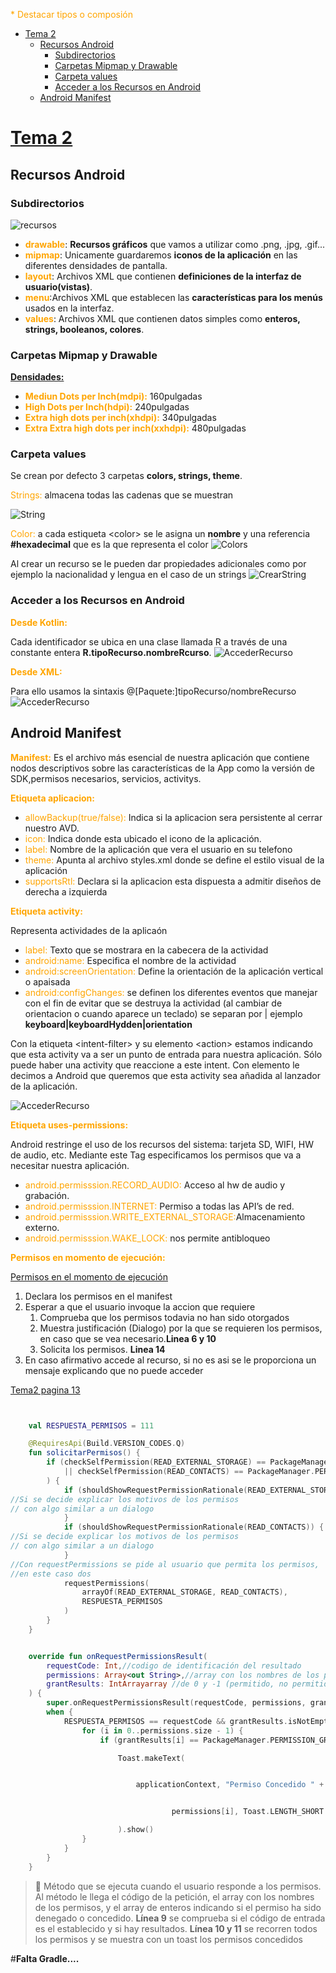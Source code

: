 <style>
o { color: Orange }
</style>
<o>* Destacar tipos o composión</o>

- [Tema 2](#tema-2)
  - [Recursos Android](#recursos-android)
    - [Subdirectorios](#subdirectorios)
    - [Carpetas Mipmap y Drawable](#carpetas-mipmap-y-drawable)
    - [Carpeta values](#carpeta-values)
    - [Acceder a los Recursos en Android](#acceder-a-los-recursos-en-android)
  - [Android Manifest](#android-manifest)


# [Tema 2](tema2_estructura_de_un_proyecto_Android_Studio.pdf)



## Recursos Android

### Subdirectorios
![recursos](https://github.com/MarceloSantonja/AndroidApuntes/blob/main/resources/images/T2/recursosCarpetas.jpg?raw=true)

- **<o>drawable</o>**: **Recursos gráficos** que vamos a utilizar como .png, .jpg, .gif...
- **<o>mipmap</o>**: Unicamente guardaremos **iconos de la aplicación** en las diferentes densidades de pantalla.
- **<o>layout</o>**: Archivos XML que contienen **definiciones de la interfaz de usuario(vistas)**.
- **<o>menu</o>**:Archivos XML que establecen las **características para los menús** usados en la interfaz.
- **<o>values</o>**: Archivos XML que contienen datos simples como **enteros, strings, booleanos, colores**.
  
### Carpetas Mipmap y Drawable

**<u>Densidades:</u>**

- **<o>Mediun Dots per Inch(mdpi):</o>** 160pulgadas
- **<o>High Dots per Inch(hdpi):</o>** 240pulgadas
- **<o>Extra high dots per inch(xhdpi):</o>** 340pulgadas
- **<o>Extra Extra high dots per inch(xxhdpi):</o>** 480pulgadas

### Carpeta values

Se crean por defecto 3 carpetas  **colors, strings, theme**.

<o>Strings:</o>  almacena todas las cadenas que se muestran

![String](https://github.com/MarceloSantonja/AndroidApuntes/blob/main/resources/images/T2/stringXML.png?raw=true)

<o>Color:</o>  a cada estiqueta \<color\> se le asigna un **nombre** y una referencia **\#hexadecimal** que es la que representa el color
![Colors](https://github.com/MarceloSantonja/AndroidApuntes/blob/main/resources/images/T2/colorsXML.png?raw=true)

Al crear un recurso se le pueden dar propiedades adicionales como por ejemplo la nacionalidad y lengua en el caso de un strings
![CrearString](https://github.com/MarceloSantonja/AndroidApuntes/blob/main/resources/images/T2/CrearRecurso.gif?raw=true)


### Acceder a los Recursos en Android

**<o>Desde Kotlin:</o>**

Cada identificador se ubica en una clase llamada R a través de una constante entera **R.tipoRecurso.nombreRcurso**. 
![AccederRecurso](https://github.com/MarceloSantonja/AndroidApuntes/blob/main/resources/images/T2/AccederRecurso.png?raw=true)

**<o>Desde XML:</o>**

Para ello usamos la sintaxis @[Paquete:]tipoRecurso/nombreRecurso
![AccederRecurso](https://github.com/MarceloSantonja/AndroidApuntes/blob/main/resources/images/T2/AccederRecursoXML.png?raw=true)


## Android Manifest

**<o>Manifest:</o>** Es el archivo más esencial de nuestra aplicación que contiene nodos descriptivos sobre las características de la App como la versión de SDK,permisos necesarios, servicios, activitys.

**<o>Etiqueta aplicacion:</o>**

- <o>allowBackup(true/false):</o> Indica si la aplicacion sera persistente al cerrar nuestro AVD.
- <o>icon:</o> Indica donde esta ubicado el icono de la aplicación.
- <o> label:</o> Nombre de la aplicación que vera el usuario en su telefono
- <o>theme:</o> Apunta al archivo styles.xml donde se define el estilo visual de la aplicación
- <o>supportsRtl:</o> Declara si la aplicacion esta dispuesta a admitir diseños de derecha a izquierda

**<o>Etiqueta activity:</o>**

Representa actividades de la aplicaón

- <o> label:</o> Texto que se mostrara en la cabecera de la actividad
- <o> android:name:</o> Especifica el nombre de la actividad
- <o> android:screenOrientation:</o> Define la orientación de la aplicación vertical o apaisada
- <o>android:configChanges:</o> se definen los diferentes eventos que manejar con el fin de evitar que se destruya la actividad (al cambiar de orientacion o cuando aparece un teclado) se separan por \| ejemplo **keyboard\|keyboardHydden\|orientation**

 Con la etiqueta  \<intent-filter\>  y su elemento  \<action\>  estamos indicando que esta activity va a ser un punto de entrada para nuestra aplicación. Sólo puede haber una activity que reaccione a este
intent. Con elemento  <category>  le decimos a Android que queremos que esta activity sea añadida al lanzador de la aplicación.

![AccederRecurso](https://github.com/MarceloSantonja/AndroidApuntes/blob/main/resources/images/T2/ManifestIntentFilter.png?raw=true)

**<o>Etiqueta uses-permissions:</o>**

 Android restringe el uso de los recursos del sistema: tarjeta SD,
 WIFI, HW de audio, etc. Mediante este Tag especificamos los permisos que va a necesitar nuestra aplicación.

 - <o>android.permisssion.RECORD_AUDIO:</o> Acceso al hw de audio y grabación.
 - <o> android.permisssion.INTERNET:</o> Permiso a todas las API’s de red.
 - <o> android.permisssion.WRITE_EXTERNAL_STORAGE:</o>Almacenamiento externo.
 - <o> android.permisssion.WAKE_LOCK:</o>  nos permite antibloqueo 

**<o>Permisos en momento de ejecución:</o>**

[Permisos en el momento de ejecución](https://developer.android.com/training/permissions/requesting)

1. Declara los permisos en el manifest
2. Esperar a que el usuario invoque la accion que requiere
   1. Comprueba que los permisos todavia no han sido otorgados
   2. Muestra justificación (Dialogo) por la que se requieren los permisos, en caso que se vea necesario.**Linea 6 y 10**
   3. Solicita los permisos. **Linea 14**
3. En caso afirmativo accede al recurso, si no es asi se le proporciona un mensaje explicando que no puede acceder

[Tema2 pagina 13](tema2_estructura_de_un_proyecto_Android_Studio.pdf)

``` kt {highlight=[5,7,11,17]}


    val RESPUESTA_PERMISOS = 111

    @RequiresApi(Build.VERSION_CODES.Q)
    fun solicitarPermisos() {
        if (checkSelfPermission(READ_EXTERNAL_STORAGE) == PackageManager.PERMISSION_DENIED
            || checkSelfPermission(READ_CONTACTS) == PackageManager.PERMISSION_DENIED
        ) {
            if (shouldShowRequestPermissionRationale(READ_EXTERNAL_STORAGE)) {
//Si se decide explicar los motivos de los permisos
// con algo similar a un dialogo
            }
            if (shouldShowRequestPermissionRationale(READ_CONTACTS)) {
//Si se decide explicar los motivos de los permisos
// con algo similar a un dialogo
            }
//Con requestPermissions se pide al usuario que permita los permisos,
//en este caso dos
            requestPermissions(
                arrayOf(READ_EXTERNAL_STORAGE, READ_CONTACTS),
                RESPUESTA_PERMISOS
            )
        }
    } 

```

``` kt {highlight=[9,10,11]}

    override fun onRequestPermissionsResult(
        requestCode: Int,//codigo de identificación del resultado
        permissions: Array<out String>,//array con los nombres de los permisos
        grantResults: IntArrayarray //de 0 y -1 (permitido, no permitido) en orden 
    ) {
        super.onRequestPermissionsResult(requestCode, permissions, grantResults)
        when {
            RESPUESTA_PERMISOS == requestCode && grantResults.isNotEmpty() -> {
                for (i in 0..permissions.size - 1) {
                    if (grantResults[i] == PackageManager.PERMISSION_GRANTED)

                        Toast.makeText(


                            applicationContext, "Permiso Concedido " +


                                    permissions[i], Toast.LENGTH_SHORT

                        ).show()
                }
            }
        }
    }
```
>📌 Método que se ejecuta cuando el usuario responde a los permisos. Al método le llega el código de la petición, el array con los nombres de los permisos, y el array de enteros indicando si el permiso ha sido denegado o concedido. 
**Línea 9** se comprueba si el código de entrada es el establecido y si hay resultados. 
**Línea 10 y 11** se recorren todos los permisos y se muestra con un toast los permisos concedidos



#**Falta Gradle....**